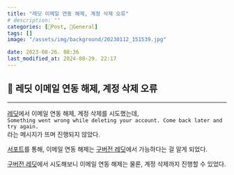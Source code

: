 ```yaml
---
title: "레딧 이메일 연동 해제, 계정 삭제 오류"
# description: ""
categories: [📀Post, 🥑General]
tags: []
image: "/assets/img/background/20230112_151539.jpg"

date: 2023-08-26. 08:36
last_modified_at: 2024-08-29. 22:17
---
```


## 📀 레딧 이메일 연동 해제, 계정 삭제 오류

---

[레딧](https://www.reddit.com/)에서 이메일 연동 해제, 계정 삭제를 시도했는데,  
`Something went wrong while deleting your account. Come back later and try again.`  
라는 메시지가 뜨며 진행되지 않았다.  

[서포트](https://support.reddithelp.com/hc/en-us/articles/360043482951-How-do-I-remove-my-email-address-from-my-account-)를 통해, 이메일 연동 해제는 [구버전 레딧](https://old.reddit.com/)에서 가능하다는 걸 알게 되었다.  

[구버전 레딧](https://old.reddit.com/)에서 시도해보니 이메일 연동 해제는 물론, 계정 삭제까지 진행할 수 있었다.  
